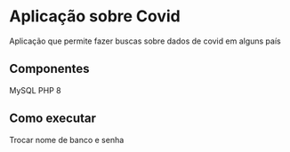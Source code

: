 # Aplicação sobre Covid
Aplicação que permite fazer buscas sobre dados de covid em alguns país
## Componentes
MySQL
PHP 8

## Como executar
Trocar nome de banco e senha